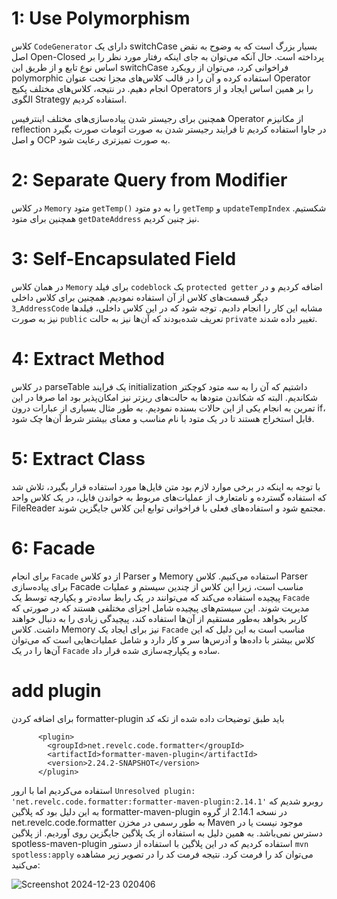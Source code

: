 # 1: Use Polymorphism

کلاس `CodeGenerator` دارای یک switchCase بسیار بزرگ است که به وضوح به نقض اصل Open-Closed پرداخته است. حال آنکه می‌توان به جای اینکه رفتار مورد نظر را بر اساس نوع تابع و از طریق این switchCase فراخوانی کرد، می‌توان از رویکرد polymorphic استفاده کرده و آن را در قالب کلاس‌های مجزا تحت عنوان Operator انجام دهیم.
در نتیجه، کلاس‌های مختلف پکیج Operators را بر همین اساس ایجاد و از الگوی Strategy استفاده کردیم.

همچنین برای رجیستر شدن پیاده‌سازی‌های مختلف اینترفیس Operator از مکانیزم reflection در جاوا استفاده کردیم تا فرایند رجیستر شدن به صورت اتومات صورت بگیرد و اصل OCP به صورت تمیز‌تری رعایت شود.

# 2: Separate Query from Modifier

در کلاس `Memory` متود `getTemp()` را به دو متود `getTemp` و `updateTempIndex` شکستیم.
همچنین برای متود `getDateAddress` نیز چنین کردیم.

# 3: Self-Encapsulated Field

در همان کلاس `Memory` برای فیلد `codeblock` یک `protected getter` اضافه کردیم و در دیگر قسمت‌های کلاس از آن استفاده نمودیم.
همچنین برای کلاس داخلی _`3AddressCode` مشابه این کار را انجام دادیم. توجه شود که در این کلاس داخلی، فیلد‌ها نیز به صورت `public` تعریف شده‌بودند که آن‌ها نیز به حالت `private` تغییر داده شدند.

# 4: Extract Method

در کلاس parseTable یک فرایند initialization داشتیم که آن را به سه متود کوچکتر شکاندیم. البته که شکاندن متود‌ها به حالت‌های ریزتر نیز امکان‌پذیر بود اما صرفا در این تمرین به انجام یکی از این حالات بسنده نمودیم.
به طور مثال بسیاری از عبارات درون if، قابل استخراج هستند تا در یک متود با نام مناسب و معنای بیشتر شرط آن‌ها چک شود.

# 5: Extract Class
با توجه به اینکه در برخی موارد لازم بود متن فایل‌ها مورد استفاده قرار بگیرد، تلاش شد که استفاده گسترده و نامتعارف از عملیات‌های مربوط به خواندن فایل، در یک کلاس واحد FileReader مجتمع شود و استفاده‌های فعلی با فراخوانی توابع این کلاس جایگزین شوند.

# 6: Facade
برای انجام `Facade` از دو کلاس Parser و Memory استفاده می‌کنیم. کلاس Parser برای پیاده‌سازی Facade مناسب است، زیرا این کلاس از چندین سیستم و عملیات پیچیده استفاده می‌کند که می‌توانند در یک رابط ساده‌تر و یکپارچه توسط یک `Facade` مدیریت شوند. این سیستم‌های پیچیده شامل اجزای مختلفی هستند که در صورتی که کاربر بخواهد به‌طور مستقیم از آن‌ها استفاده کند، پیچیدگی زیادی را به دنبال خواهند داشت. 
کلاس Memory نیز برای ایجاد یک `Facade` مناسب‌ است به این دلیل که این کلاس بیشتر با داده‌ها و آدرس‌ها سر و کار دارد و شامل عملیات‌هایی است که می‌توان آن‌ها را در یک `Facade` ساده و یکپارچه‌سازی شده قرار داد. 


# add plugin
برای اضافه کردن formatter-plugin باید طبق توضیحات داده شده از تکه کد 

```
      <plugin>
        <groupId>net.revelc.code.formatter</groupId>
        <artifactId>formatter-maven-plugin</artifactId>
        <version>2.24.2-SNAPSHOT</version>
      </plugin>
```

استفاده می‌کردیم اما با ارور `Unresolved plugin: 'net.revelc.code.formatter:formatter-maven-plugin:2.14.1'` روبرو شدیم که به این دلیل بود که پلاگین formatter-maven-plugin در نسخه 2.14.1 از گروه net.revelc.code.formatter به طور رسمی در مخزن Maven موجود نیست یا در دسترس نمی‌باشد. به همین دلیل به استفاده از یک پلاگین جایگزین روی آوردیم. از پلاگین spotless-maven-plugin استفاده کردیم که در این پلاگین با استفاده از دستور `mvn spotless:apply` می‌توان کد را فرمت کرد. نتیجه فرمت کد را در تصویر زیر مشاهده می‌کنید:

![Screenshot 2024-12-23 020406](https://github.com/user-attachments/assets/5bf1cf1e-365a-4282-a875-3d3dd82ef67c)
